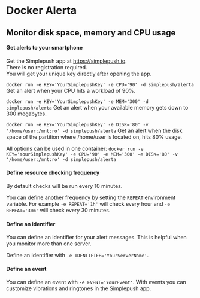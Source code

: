 # Docker Alerta

## Monitor disk space, memory and CPU usage
#### Get alerts to your smartphone

Get the Simplepush app at https://simplepush.io.  
There is no registration required.  
You will get your unique key directly after opening the app.

`docker run -e KEY='YourSimplepushKey' -e CPU='90' -d simplepush/alerta`
Get an alert when your CPU hits a workload of 90%.

`docker run -e KEY='YourSimplepushKey' -e MEM='300' -d simplepush/alerta`
Get an alert when your available memory gets down to 300 megabytes.

`docker run -e KEY='YourSimplepushKey' -e DISK='80' -v '/home/user:/mnt:ro' -d simplepush/alerta`
Get an alert when the disk space of the partition where /home/user is located on, hits 80% usage.

All options can be used in one container:
`docker run -e KEY='YourSimplepushKey' -e CPU='90' -e MEM='300' -e DISK='80' -v '/home/user:/mnt:ro' -d simplepush/alerta`

#### Define resource checking frequency

By default checks will be run every 10 minutes.

You can define another frequency by setting the `REPEAT` environment variable.
For example `-e REPEAT='1h'` will check every hour and `-e REPEAT='30m'` will check every 30 minutes.

#### Define an identifier

You can define an identifier for your alert messages.
This is helpful when you monitor more than one server.

Define an identifier with `-e IDENTIFIER='YourServerName'`.

#### Define an event

You can define an event with `-e EVENT='YourEvent'`.
With events you can customize vibrations and ringtones in the Simplepush app.

